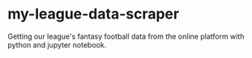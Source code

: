 # my-league-data-scraper

Getting our league's fantasy football data from the online platform with python and jupyter notebook.
